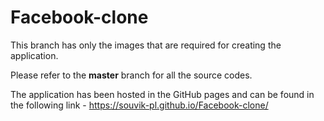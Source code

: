 # Facebook-clone

This branch has only the images that are required for creating the application.

Please refer to the **master** branch for all the source codes.

The application has been hosted in the GitHub pages and can be found in the following link - https://souvik-pl.github.io/Facebook-clone/
